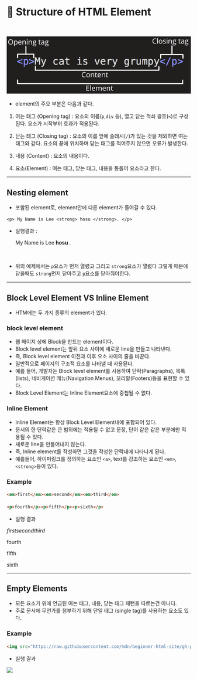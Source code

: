 # 🚀 Structure of HTML Element
<br>

![tagElement](../../image/html/tagElement.png)

- element의 주요 부분은 다음과 같다.

1. 여는 태그 (Opening tag) : 요소의 이름(`p`,`div` 등), 열고 닫는 꺽쇠 괄호(`<`)로 구성된다. 요소가 시작부터 효과가 적용된다.

2. 닫는 태그 (Closing tag) : 요소의 이름 앞에 슬래시(`/`)가 있는 것을 제외하면 여는 태그와 같다. 요소의 끝에 위치하며 닫는 태그를 적어주지 않으면 오류가 발생한다.

3. 내용 (Content) : 요소의 내용이다.

4. 요소(Element) : 여는 태그, 닫는 태그, 내용을 통틀어 요소라고 한다.

---

## Nesting element 
- 포함된 element로, element안에 다른 element가 들어갈 수 있다.

```
<p> My Name is Lee <strong> hosu </strong>. </p>
```
- 실행결과 : <p> My Name is Lee <strong> hosu </strong>. </p>
<br>

- 위의 예제에서는 `p`요소가 먼저 열렸고 그리고 `strong`요소가 열렸다 그렇게 때문에 닫을때도 `strong`먼저 닫아주고 `p`요소를 닫아줘야한다.

---

## Block Level Element VS Inline Element

- HTM에는 두 가지 종류의 element가 있다.

### block level element
- 웹 페이지 상에 Block을 만드는 element이다. 
- Block level element는 앞뒤 요소 사이에 새로운 line을 만들고 나타낸다.
- 즉, Block level element 이전과 이후 요소 사이의 줄을 바꾼다.
- 일반적으로 페이지의 구조적 요소를 나타낼 때 사용된다.
- 예를 들어, 개발자는 Block level element를 사용하여 단락(Paragraphs), 목록(lists), 네비게이션 메뉴(Navigation Menus), 꼬리말(Footers)등을 표현할 수 있다.
- Block Level Element는 Inline Element요소에 중첩될 수 없다.

### Inline Element
- Inline Element는 항상 Block Level Element내에 포함되어 있다.
- 문서의 한 단락같은 큰 범위에는 적용될 수 없고 문장, 단어 같은 같은 부분에만 적용될 수 있다.
- 새로운 line을 만들어내지 않는다.
- 즉, Inline element를 작성하면 그것을 작성한 단락내에 나타나게 된다.
- 예를들어, 하이퍼링크를 정의하는 요소인 `<a>`, text를 강조하는 요소인 `<em>`, `<strong>`등이 있다.

### Example
```html
<em>first</em><em>second</em><em>third</em>

<p>fourth</p><p>fifth</p><p>sixth</p>
```

- 실행 결과

<em>first</em><em>second</em><em>third</em>

<p>fourth</p><p>fifth</p><p>sixth</p>

---

## Empty Elements
- 모든 요소가 위에 언급된 여는 태그, 내용, 닫는 태그 패턴을 따르는건 아니다.
- 주로 문서에 무언가를 첨부하기 위해 단일 태그 (single tag)를 사용하는 요소도 있다.

### Example
```html
<img src="https://raw.githubusercontent.com/mdn/beginner-html-site/gh-pages/images/firefox-icon.png">
```
- 실행 결과 
<img src="https://raw.githubusercontent.com/mdn/beginner-html-site/gh-pages/images/firefox-icon.png">

